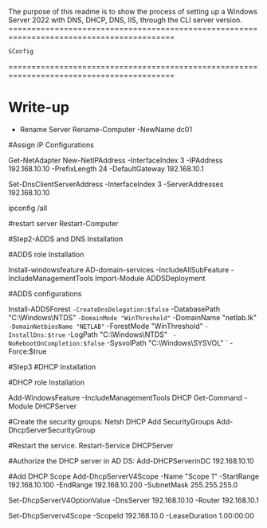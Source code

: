 The purpose of this readme is to show the process of setting up a Windows Server 2022 with DNS, DHCP, DNS, IIS, through the CLI server version. <br>
========================================================================================== <br>
```powershell
SConfig
```
========================================================================================== <br>

# Write-up

- Rename Server
Rename-Computer -NewName dc01

#Assign IP Configurations

Get-NetAdapter
New-NetIPAddress -InterfaceIndex 3 -IPAddress 192.168.10.10 -PrefixLength 24 -DefaultGateway 192.168.10.1

Set-DnsClientServerAddress -InterfaceIndex 3 -ServerAddresses 192.168.10.10

ipconfig /all

#restart server
Restart-Computer



#Step2-ADDS and DNS Installation


#ADDS role Installation

Install-windowsfeature AD-domain-services -IncludeAllSubFeature -IncludeManagementTools
Import-Module ADDSDeployment

#ADDS configurations

Install-ADDSForest `
-CreateDnsDelegation:$false `
-DatabasePath "C:\Windows\NTDS" `
-DomainMode "WinThreshold" `
-DomainName "netlab.lk" `
-DomainNetbiosName "NETLAB" `
-ForestMode "WinThreshold" `
-InstallDns:$true `
-LogPath "C:\Windows\NTDS" ` 
-NoRebootOnCompletion:$false `
-SysvolPath "C:\Windows\SYSVOL" `
-Force:$true


#Step3 #DHCP Installation 

#DHCP role Installation

Add-WindowsFeature –IncludeManagementTools DHCP
Get-Command -Module DHCPServer

#Create the security groups:
Netsh DHCP Add SecurityGroups
Add-DhcpServerSecurityGroup

#Restart the service. 
Restart-Service DHCPServer

#Authorize the DHCP server in AD DS:
Add-DHCPServerinDC 192.168.10.10

#Add DHCP Scope
Add-DhcpServerV4Scope -Name "Scope 1" -StartRange 192.168.10.100 -EndRange 192.168.10.200 -SubnetMask 255.255.255.0

Set-DhcpServerV4OptionValue -DnsServer 192.168.10.10 -Router 192.168.10.1

Set-DhcpServerv4Scope -ScopeId 192.168.10.0 -LeaseDuration 1.00:00:00
